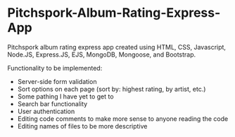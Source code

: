 # Pitchspork-Album-Rating-Express-App
Pitchspork album rating express app created using HTML, CSS, Javascript, Node.JS, Express.JS, EJS, MongoDB, Mongoose, and Bootstrap.

Functionality to be implemented:

- Server-side form validation
- Sort options on each page (sort by: highest rating, by artist, etc.)
- Some pathing I have yet to get to
- Search bar functionality
- User authentication
- Editing code comments to make more sense to anyone reading the code
- Editing names of files to be more descriptive
